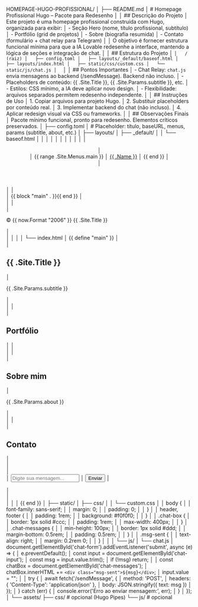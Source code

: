 HOMEPAGE-HUGO-PROFISSIONAL/
│
├── README.md
│   # Homepage Profissional Hugo – Pacote para Redesenho
│
│   ## Descrição do Projeto
│   Este projeto é uma homepage profissional construída com Hugo, organizada para exibir:
│   - Seção Hero (nome, título profissional, subtítulo)
│   - Portfólio (grid de projetos)
│   - Sobre (biografia resumida)
│   - Contato (formulário + chat relay para Telegram)
│
│   O objetivo é fornecer estrutura funcional mínima para que a IA Lovable redesenhe a interface, mantendo a lógica de seções e integração de chat.
│
│   ## Estrutura do Projeto
│   ```
│   / (raiz)
│   ├── config.toml
│   ├── layouts/_default/baseof.html
│   ├── layouts/index.html
│   ├── static/css/custom.css
│   └── static/js/chat.js
│   ```
│
│   ## Pontos Importantes
│   - Chat Relay: `chat.js` envia mensagens ao backend (/sendMessage). Backend não incluso.
│   - Placeholders de conteúdo: {{ .Site.Title }}, {{ .Site.Params.subtitle }}, etc.
│   - Estilos: CSS mínimo, a IA deve aplicar novo design.
│   - Flexibilidade: arquivos separados permitem redesenho independente.
│
│   ## Instruções de Uso
│   1. Copiar arquivos para projeto Hugo.
│   2. Substituir placeholders por conteúdo real.
│   3. Implementar backend do chat (não incluso).
│   4. Aplicar redesign visual via CSS ou frameworks.
│
│   ## Observações Finais
│   Pacote mínimo funcional, pronto para redesenho. Elementos críticos preservados.
│
├── config.toml
│   # Placeholder: título, baseURL, menus, params (subtitle, about, etc.)
│
├── layouts/
│   ├── _default/
│   │   └── baseof.html
│   │       <!DOCTYPE html>
│       <html lang="pt-br">
│       <head>
│         <meta charset="utf-8" />
│         <title>{{ .Site.Title }}</title>
│         <meta name="viewport" content="width=device-width, initial-scale=1.0" />
│         <link rel="stylesheet" href="/css/custom.css" />
│       </head>
│       <body>
│         <header>
│           <nav>
│             {{ range .Site.Menus.main }}
│               <a href="{{ .URL }}">{{ .Name }}</a>
│             {{ end }}
│           </nav>
│         </header>
│
│         <main>
│           {{ block "main" . }}{{ end }}
│         </main>
│
│         <footer>
│           <p>© {{ now.Format "2006" }} {{ .Site.Title }}</p>
│         </footer>
│       </body>
│       </html>
│
│   └── index.html
│       {{ define "main" }}
│       <section id="hero">
│         <h1>{{ .Site.Title }}</h1>
│         <p>{{ .Site.Params.subtitle }}</p>
│       </section>
│
│       <section id="portfolio">
│         <h2>Portfólio</h2>
│         <!-- Placeholder: grid de projetos -->
│       </section>
│
│       <section id="about">
│         <h2>Sobre mim</h2>
│         <p>{{ .Site.Params.about }}</p>
│       </section>
│
│       <section id="contact">
│         <h2>Contato</h2>
│         <div id="chat-relay" class="chat-box">
│           <div id="chat-messages" class="chat-messages"></div>
│           <form id="chat-form">
│             <input type="text" id="chat-input" placeholder="Digite sua mensagem..." />
│             <button type="submit">Enviar</button>
│           </form>
│         </div>
│       </section>
│
│       <script src="/js/chat.js"></script>
│       {{ end }}
│
├── static/
│   ├── css/
│   │   └── custom.css
│   │       body {
│   │         font-family: sans-serif;
│   │         margin: 0;
│   │         padding: 0;
│   │       }
│   │       header, footer {
│   │         padding: 1rem;
│   │         background: #f0f0f0;
│   │       }
│   │       .chat-box {
│   │         border: 1px solid #ccc;
│   │         padding: 1rem;
│   │         max-width: 400px;
│   │       }
│   │       .chat-messages {
│   │         min-height: 100px;
│   │         border: 1px solid #ddd;
│   │         margin-bottom: 0.5rem;
│   │         padding: 0.5rem;
│   │       }
│   │       .msg-sent {
│   │         text-align: right;
│   │         margin: 0.2rem 0;
│   │       }
│   │
│   └── js/
│       └── chat.js
│           document.getElementById('chat-form').addEventListener('submit', async (e) => {
│             e.preventDefault();
│             const input = document.getElementById('chat-input');
│             const msg = input.value.trim();
│             if (!msg) return;
│
│             const chatBox = document.getElementById('chat-messages');
│             chatBox.innerHTML += `<div class="msg-sent">${msg}</div>`;
│             input.value = "";
│
│             try {
│               await fetch('/sendMessage', {
│                 method: 'POST',
│                 headers: { 'Content-Type': 'application/json' },
│                 body: JSON.stringify({ text: msg })
│               });
│             } catch (err) {
│               console.error('Erro ao enviar mensagem:', err);
│             }
│           });
│
└── assets/
    ├── css/   # opcional (Hugo Pipes)
    └── js/    # opcional

